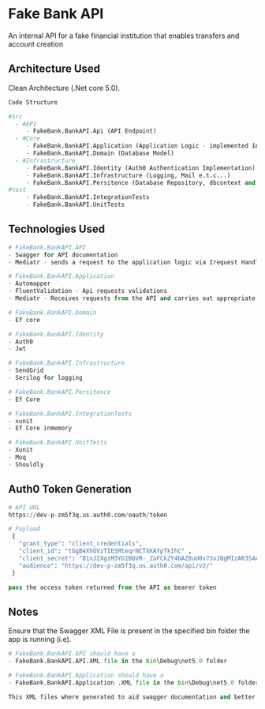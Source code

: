 # Fake Bank API

An internal API for a fake financial institution that enables transfers and account creation

## Architecture Used

Clean Architecture (.Net core 5.0).

```python
Code Structure

#Src
  - #API
     - FakeBank.BankAPI.Api (API Endpoint)
  - #Core
     - FakeBank.BankAPI.Application (Application Logic - implemented in the features folder) 
     - FakeBank.BankAPI.Domain (Database Model)
  - #Infrastructure
     - FakeBank.BankAPI.Identity (Auth0 Authentication Implementation)
     - FakeBank.BankAPI.Infrastructure (Logging, Mail e.t.c...)
     - FakeBank.BankAPI.Persitence (Database Repository, dbcontext and logic)
#test
     - FakeBank.BankAPI.IntegrationTests
     - FakeBank.BankAPI.UnitTests

```

## Technologies Used

```python
# FakeBank.BankAPI.API
- Swagger for API documentation
- Mediatr - sends a request to the application logic via Irequest Handler

# FakeBank.BankAPI.Application
- Automapper
- FluentValidation - Api requests validations
- Mediatr - Receives requests from the API and carries out appropriate implementation

# FakeBank.BankAPI.Domain
- Ef core

# FakeBank.BankAPI.Identity
- Auth0
- Jwt

# FakeBank.BankAPI.Infrastructure
- SendGrid
- Serilog for logging

# FakeBank.BankAPI.Persitence
- Ef Core

# FakeBank.BankAPI.IntegrationTests
- xunit
- Ef Core inmemory

# FakeBank.BankAPI.UnitTests
- Xunit
- Moq
- Shouldly
``` 

## Auth0 Token Generation

```python
# API URL 
https://dev-p-zm5f3q.us.auth0.com/oauth/token

# Payload
 { 
   "grant_type": "client_credentials", 
   "client_id": "tGgB4XhOVzTIESMteqrNCTXKAYpTkIhC" ,
   "client_secret": "81xJ2XgiM3YG1BQVR-_ZaFCk2Y4bAZ8uU0v73xJBgMIzAR3S4ASikAaY-TIQ5L9z",
   "audience": "https://dev-p-zm5f3q.us.auth0.com/api/v2/"
 }  

pass the access token returned from the API as bearer token
```

## Notes
Ensure that the Swagger XML File is present in the specified bin folder the app is running (i.e).
```python
# FakeBank.BankAPI.API should have a 
- FakeBank.BankAPI.API.XML file in the bin\Debug\net5.0 folder

# FakeBank.BankAPI.Application should have a 
- FakeBank.BankAPI.Application .XML file in the bin\Debug\net5.0 folder 

This XML files where generated to aid swagger documentation and better visualization of what the API does
```

